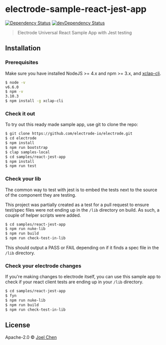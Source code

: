 # electrode-sample-react-jest-app

[![Dependency Status][daviddm-image]][daviddm-url] [![devDependency Status][daviddm-dev-image]][daviddm-dev-url]

> Electrode Universal React Sample App with Jest testing

## Installation

### Prerequisites

Make sure you have installed NodeJS >= 4.x and npm >= 3.x, and [xclap-cli].

```bash
$ node -v
v6.6.0
$ npm -v
3.10.3
$ npm install -g xclap-cli
```

### Check it out

To try out this ready made sample app, use git to clone the repo:

```sh
$ git clone https://github.com/electrode-io/electrode.git
$ cd electrode
$ npm install
$ npm run bootstrap
$ clap samples-local
$ cd samples/react-jest-app
$ npm install
$ npm run test
```

### Check your lib

The common way to test with jest is to embed the tests next to
the source of the component they are testing.

This project was partially created as a test for a pull request
to ensure test/spec files were not ending up
in the `/lib` directory on build.  As such, a couple of helper scripts were added.

```sh
$ cd samples/react-jest-app
$ npm run nuke-lib
$ npm run build
$ npm run check-test-in-lib
```

This should output a PASS or FAIL depending on if it finds a spec file in the `/lib` directory.

### Check your electrode changes

If you're making changes to electrode itself,
you can use this sample app to check if your react client tests
are ending up in your `/lib` directory.

```sh
$ cd samples/react-jest-app
$ fyn
$ npm run nuke-lib
$ npm run build
$ npm run check-test-in-lib
```

## License

Apache-2.0 © [Joel Chen](https://github.com/jchip)

[daviddm-image]: https://david-dm.org/electrode-io/electrode/status.svg?path=samples/universal-material-ui
[daviddm-url]: https://david-dm.org/electrode-io/electrode?path=samples/universal-material-ui
[daviddm-dev-image]:https://david-dm.org/electrode-io/electrode/dev-status.svg?path=samples/universal-material-ui
[daviddm-dev-url]:https://david-dm.org/electrode-io/electrode?path=samples/universal-material-ui?type-dev
[material-ui]: http://www.material-ui.com/
[RaisedButton]: http://www.material-ui.com/#/components/raised-button
[Server Rendering]: http://www.material-ui.com/#/get-started/server-rendering
[xclap-cli]: https://www.npmjs.com/package/xclap-cli
[material-ui examples]: http://www.material-ui.com/#/components/app-bar
[AppBar example]:  http://www.material-ui.com/#/components/app-bar
[BottomNavigation example]: http://www.material-ui.com/#/components/bottom-navigation
[yeoman]: http://yeoman.io/
[Card example]: http://www.material-ui.com/#/components/card
[isomorphic-loader]: https://github.com/electrode-io/isomorphic-loader
[screenshot]: https://cloud.githubusercontent.com/assets/4782871/22477359/996f3d36-e79a-11e6-8d93-377b1ad1f2f3.png
